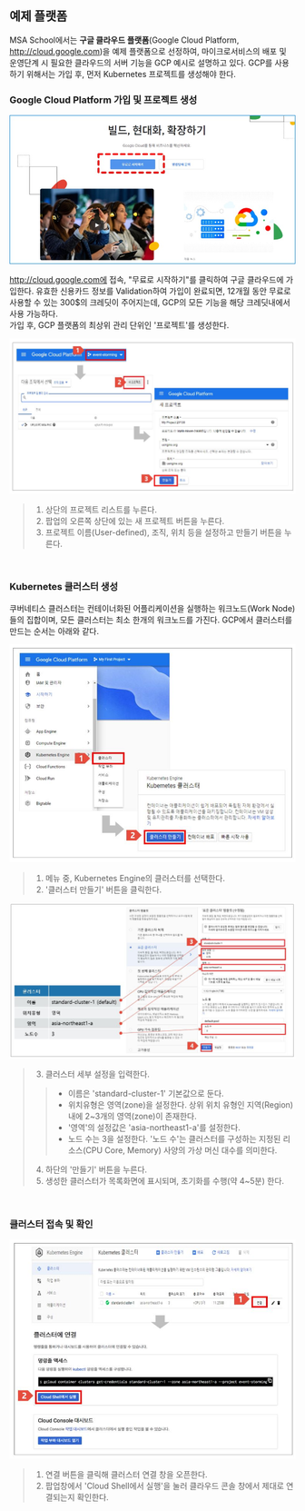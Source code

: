 ## 예제 플랫폼
MSA School에서는 **구글 클라우드 플랫폼**(Google Cloud Platform, http://cloud.google.com)을 예제 플랫폼으로 선정하여, 마이크로서비스의 배포 및 운영단계 시 필요한 클라우드의 서버 기능을 GCP 예시로 설명하고 있다.
GCP를 사용하기 위해서는 가입 후, 먼저 Kubernetes 프로젝트를 생성해야 한다.

### Google Cloud Platform 가입 및 프로젝트 생성

![](/contents/01_소개/03/image1.jpg)
 
http://cloud.google.com에 접속, "무료로 시작하기"를 클릭하여 구글 클라우드에 가입한다. 유효한 신용카드 정보를 Validation하여 가입이 완료되면, 12개월 동안 무료로 사용할 수 있는 300$의 크레딧이 주어지는데, GCP의 모든 기능을 해당 크레딧내에서 사용 가능하다.
<br/>
가입 후, GCP 플랫폼의 최상위 관리 단위인 '프로젝트'를 생성한다.

![](/contents/01_소개/03/image2.jpg)  

> 1. 상단의 프로젝트 리스트를 누른다.
> 2. 팝업의 오른쪽 상단에 있는 새 프로젝트 버튼을 누른다.
> 3. 프로젝트 이름(User-defined), 조직, 위치 등을 설정하고 만들기 버튼을 누른다.

<br/>

 ### Kubernetes 클러스터 생성
 
 쿠버네티스 클러스터는 컨테이너화된 어플리케이션을 실행하는 워크노드(Work Node)들의 집합이며, 모든 클러스터는 최소 한개의 워크노드를 가진다. GCP에서 클러스터를 만드는 순서는 아래와 같다.
 
![](/contents/01_소개/03/image3.jpg)   
 
> 1. 메뉴 중, Kubernetes Engine의 클러스터를 선택한다.
> 2. '클러스터 만들기' 버튼을 클릭한다.

![](/contents/01_소개/03/image4.jpg)    
 
> 3. 클러스터 세부 설정을 입력한다.
>> - 이름은 'standard-cluster-1' 기본값으로 둔다.
>> - 위치유형은 영역(zone)을 설정한다. 상위 위치 유형인 지역(Region) 내에 2~3개의 영역(zone)이 존재한다. 
>> - '영역'의 설정값은 'asia-northeast1-a'를 설정한다.
>> - 노드 수는 3을 설정한다. '노드 수'는 클러스터를 구성하는 지정된 리소스(CPU Core, Memory) 사양의 가상 머신 대수를 의미한다.   
> 4. 하단의 '만들기' 버튼을 누른다.
> 5. 생성한 클러스터가 목록화면에 표시되며, 초기화를 수행(약 4~5분) 한다.

<br/>

### 클러스터 접속 및 확인
 
![](/contents/01_소개/03/image5.jpg)   
  
 > 1. 연결 버튼을 클릭해 클러스터 연결 창을 오픈한다.
 > 2. 팝업창에서 'Cloud Shell에서 실행'을 눌러 클라우드 콘솔 창에서 제대로 연결되는지 확인한다.